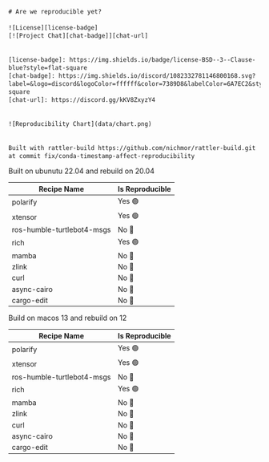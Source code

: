 
    # Are we reproducible yet?

    ![License][license-badge]
    [![Project Chat][chat-badge]][chat-url]


    [license-badge]: https://img.shields.io/badge/license-BSD--3--Clause-blue?style=flat-square
    [chat-badge]: https://img.shields.io/discord/1082332781146800168.svg?label=&logo=discord&logoColor=ffffff&color=7389D8&labelColor=6A7EC2&style=flat-square
    [chat-url]: https://discord.gg/kKV8ZxyzY4


    ![Reproducibility Chart](data/chart.png)

    
    Built with rattler-build https://github.com/nichmor/rattler-build.git at commit fix/conda-timestamp-affect-reproducibility

Built on ubunutu 22.04 and rebuild on 20.04
    

| Recipe Name | Is Reproducible |
| --- | --- |
| polarify | Yes 🟢 |
| xtensor | Yes 🟢 |
| ros-humble-turtlebot4-msgs | No 🔴 |
| rich | Yes 🟢 |
| mamba | No 🔴 |
| zlink | No 🔴 |
| curl | No 🔴 |
| async-cairo | No 🔴 |
| cargo-edit | No 🔴 |




    
Build on macos 13 and rebuild on 12

        
| Recipe Name | Is Reproducible |
| --- | --- |
| polarify | Yes 🟢 |
| xtensor | Yes 🟢 |
| ros-humble-turtlebot4-msgs | No 🔴 |
| rich | Yes 🟢 |
| mamba | No 🔴 |
| zlink | No 🔴 |
| curl | No 🔴 |
| async-cairo | No 🔴 |
| cargo-edit | No 🔴 |
